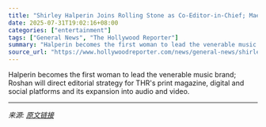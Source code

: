 ```yaml
---
title: "Shirley Halperin Joins Rolling Stone as Co-Editor-in-Chief; Maer Roshan Becomes Sole EIC at The Hollywood Reporter"
date: 2025-07-31T19:02:16+08:00
categories: ["entertainment"]
tags: ["General News", "The Hollywood Reporter"]
summary: "Halperin becomes the first woman to lead the venerable music brand; Roshan will direct editorial strategy for THR's print magazine, digital and social platforms and its expansion into audio and video."
source_url: "https://www.hollywoodreporter.com/news/general-news/shirley-halperin-rolling-stone-maer-roshan-hollywood-reporter-1236335056/"
---
```


Halperin becomes the first woman to lead the venerable music brand; Roshan will direct editorial strategy for THR's print magazine, digital and social platforms and its expansion into audio and video.

---

*来源: [原文链接](https://www.hollywoodreporter.com/news/general-news/shirley-halperin-rolling-stone-maer-roshan-hollywood-reporter-1236335056/)*
